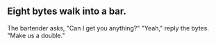 ## Eight bytes walk into a bar.
The bartender asks, "Can I get you anything?"
"Yeah," reply the bytes.
"Make us a double."